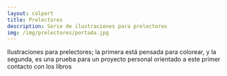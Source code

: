 ```yaml
---
layout: colport
title: Prelectores
description: Serie de ilustraciones para prelectores
img: /img/prelectores/portada.jpg
---
```


Ilustraciones para prelectores; la primera está pensada para colorear, y la segunda, es una prueba para un proyecto personal orientado a este primer contacto con los libros

<div class="section group">
        <div class="col span_6_of_12">
	  <img class="image_enlarge" src="{{ site.baseurl }}/img/prelectores/numeros.jpg" alt=""/>
	</div>
        <div class="col span_6_of_12">
	  <img class="image_enlarge" src="{{ site.baseurl }}/img/prelectores/tejo.jpg" alt=""/>
	</div>
</div>

